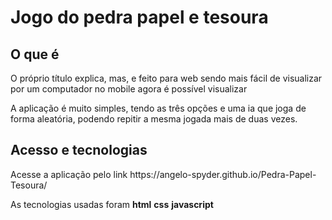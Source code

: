 <h1>Jogo do pedra papel e tesoura</h1>

<h2>O que é</h2>
<p>O próprio título explica, mas, e feito para web sendo mais fácil de visualizar por um computador no mobile agora é possível visualizar</p>
<p>A aplicação é muito simples, tendo as três opções e uma ia que joga de forma aleatória, podendo repitir a mesma jogada mais de duas vezes.</p>

<h2>Acesso e tecnologias</h2>
<p>Acesse a aplicação pelo link https://angelo-spyder.github.io/Pedra-Papel-Tesoura/</p>
<p>As tecnologias usadas foram <strong>html</strong> <strong>css</strong> <strong>javascript</strong></p>
